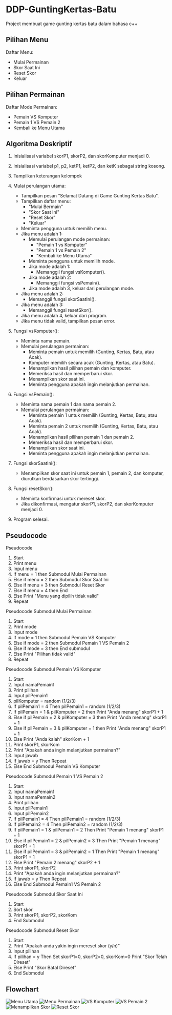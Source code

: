 # DDP-GuntingKertas-Batu
Project membuat game gunting kertas batu dalam bahasa c++

## Pilihan Menu

Daftar Menu:
* Mulai Permainan
* Skor Saat Ini
* Reset Skor
* Keluar

## Pilihan Permainan

Daftar Mode Permainan:
* Pemain VS Komputer
* Pemain 1 VS Pemain 2
* Kembali ke Menu Utama

## Algoritma Deskriptif

1. Inisialisasi variabel skorP1, skorP2, dan skorKomputer menjadi 0.
2. Inisialisasi variabel p1, p2, ketP1, ketP2, dan ketK sebagai string kosong.
3. Tampilkan keterangan kelompok
4. Mulai perulangan utama:
   - Tampilkan pesan "Selamat Datang di Game Gunting Kertas Batu".
   - Tampilkan daftar menu:
      - "Mulai Bermain"
      - "Skor Saat Ini"
      - "Reset Skor"
      - "Keluar"
   - Meminta pengguna untuk memilih menu.
   - Jika menu adalah 1:
      - Memulai perulangan mode permainan:
         - "Pemain 1 vs Komputer"
         - "Pemain 1 vs Pemain 2"
         - "Kembali ke Menu Utama"
      - Meminta pengguna untuk memilih mode.
      - Jika mode adalah 1:
         - Memanggil fungsi vsKomputer().
      - Jika mode adalah 2:
         - Memanggil fungsi vsPemain().
      - Jika mode adalah 3, keluar dari perulangan mode.
   - Jika menu adalah 2:
      - Memanggil fungsi skorSaatIni().
   - Jika menu adalah 3:
      - Memanggil fungsi resetSkor().
   - Jika menu adalah 4, keluar dari program.
   - Jika menu tidak valid, tampilkan pesan error.

5. Fungsi vsKomputer():
   - Meminta nama pemain.
   - Memulai perulangan permainan:
      - Meminta pemain untuk memilih (Gunting, Kertas, Batu, atau Acak).
      - Komputer memilih secara acak (Gunting, Kertas, atau Batu).
      - Menampilkan hasil pilihan pemain dan komputer.
      - Memeriksa hasil dan memperbarui skor.
      - Menampilkan skor saat ini.
      - Meminta pengguna apakah ingin melanjutkan permainan.

6. Fungsi vsPemain():
   - Meminta nama pemain 1 dan nama pemain 2.
   - Memulai perulangan permainan:
      - Meminta pemain 1 untuk memilih (Gunting, Kertas, Batu, atau Acak).
      - Meminta pemain 2 untuk memilih (Gunting, Kertas, Batu, atau Acak).
      - Menampilkan hasil pilihan pemain 1 dan pemain 2.
      - Memeriksa hasil dan memperbarui skor.
      - Menampilkan skor saat ini.
      - Meminta pengguna apakah ingin melanjutkan permainan.

7. Fungsi skorSaatIni():
   - Menampilkan skor saat ini untuk pemain 1, pemain 2, dan komputer, diurutkan berdasarkan skor tertinggi.

8. Fungsi resetSkor():
   - Meminta konfirmasi untuk mereset skor.
   - Jika dikonfirmasi, mengatur skorP1, skorP2, dan skorKomputer menjadi 0.

9. Program selesai.

## Pseudocode
Pseudocode
1. Start
2. Print menu
3. Input menu
4. If menu = 1 then
      Submodul Mulai Permainan
5. Else if menu = 2 then
      Submodul Skor Saat Ini
6. Else if menu = 3 then
      Submodul Reset Skor
7. Else if menu = 4 then
      End
8. Else
      Print "Menu yang dipilih tidak valid"
9. Repeat



Pseudocode Submodul Mulai Permainan
1. Start
2. Print mode
3. Input mode
4. If mode = 1 then
      Submodul Pemain VS Komputer
5. Else if mode = 2 then
      Submodul Pemain 1 VS Pemain 2
6. Else if mode = 3 then
      End submodul
7. Else
      Print "Pilihan tidak valid"
8. Repeat



Pseudocode Submodul Pemain VS Komputer
1. Start
2. Input namaPemain1
3. Print pilihan
4. Input pilPemain1
5. pilKomputer = random (1/2/3)
6. If pilPemain1 = 4 Then
      pilPemain1 = random (1/2/3)
7. If pilPemain = 1 & pilKomputer = 2 then
      Print "Anda menang"
      skorP1 + 1
8. Else if pilPemain = 2 & pilKomputer = 3 then
      Print "Anda menang"
      skorP1 + 1
9. Else if pilPemain = 3 & pilKomputer = 1 then
      Print "Anda menang"
      skorP1 + 1
10. Else
      Print "Anda kalah"
      skorKom + 1
11. Print skorP1, skorKom
12. Print "Apakah anda ingin melanjutkan permainan?"
13. Input jawab
14. If jawab = y Then
      Repeat
15. Else
      End Submodul Pemain VS Komputer



Pseudocode Submodul Pemain 1 VS Pemain 2
1. Start
2. Input namaPemain1
3. Input namaPemain2
4. Print pilihan
5. Input pilPemain1
6. Input pilPemain2
7. If pilPemain1 = 4 Then
      pilPemain1 = random (1/2/3)
8. If pilPemain2 = 4 Then
      pilPemain2 = random (1/2/3)
9. If pilPemain1 = 1 & pilPemain1 = 2 Then
      Print "Pemain 1 menang"
      skorP1 + 1
10. Else if pilPemain1 = 2 & pilPemain2 = 3 Then
      Print "Pemain 1 menang"
      skorP1 + 1
11. Else if pilPemain1 = 3 & pilPemain2 = 1 Then
      Print "Pemain 1 menang"
      skorP1 + 1
12. Else
      Print "Pemain 2 menang"
      skorP2 + 1
13. Print skorP1, skorP2
14. Print "Apakah anda ingin melanjutkan permainan?"
15. If jawab = y Then
      Repeat
16. Else
      End Submodul Pemain1 VS Pemain 2



Pseudocode Submodul Skor Saat Ini
1. Start
2. Sort skor
3. Print skorP1, skorP2, skorKom
4. End Submodul



Pseudocode Submodul Reset Skor
1. Start
2. Print "Apakah anda yakin ingin mereset skor (y/n)"
3. Input pilihan
4. If pilihan = y Then
      Set skorP1=0, skorP2=0, skorKom=0
      Print "Skor Telah Direset"
5. Else
      Print "Skor Batal Direset"
6. End Submodul


## Flowchart
![Menu Utama](Menu_Utama.png)
![Menu Permainan](Submodul_Mulai_Permainan.png)
![VS Komputer](Submodul_VS_Komputer.png)
![VS Pemain 2](Submodul_VS_Pemain_2.png)
![Menampilkan Skor](Submodul_Skor.png)
![Reset Skor](Submodul_Reset_Skor.png)
